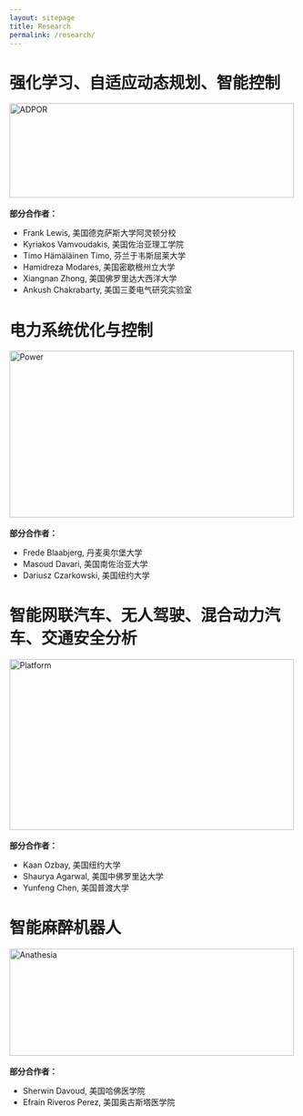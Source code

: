 ```yaml
---
layout: sitepage
title: Research
permalink: /research/
---
```


# 强化学习、自适应动态规划、智能控制 #

<img src="{{site.url}}/ADPOR.jpg" alt="ADPOR" width="500px" height="166px" />&nbsp;

<strong> 部分合作者：</strong> 
* Frank Lewis, 美国德克萨斯大学阿灵顿分校
* Kyriakos Vamvoudakis, 美国佐治亚理工学院
* Timo Hämäläinen Timo, 芬兰于韦斯屈莱大学
* Hamidreza Modares, 美国密歇根州立大学
* Xiangnan Zhong, 美国佛罗里达大西洋大学
* Ankush Chakrabarty, 美国三菱电气研究实验室


# 电力系统优化与控制 #

<img src="{{site.url}}/Power.jpg" alt="Power" width="500px" height="293px" />&nbsp;

<strong> 部分合作者：</strong> 
* Frede Blaabjerg, 丹麦奥尔堡大学
* Masoud Davari, 美国南佐治亚大学
* Dariusz Czarkowski, 美国纽约大学

# 智能网联汽车、无人驾驶、混合动力汽车、交通安全分析 #

<img src="{{site.url}}/平台.jpg" alt="Platform" width="500px" height="300px" />&nbsp;

<strong> 部分合作者：</strong> 
* Kaan Ozbay, 美国纽约大学
* Shaurya Agarwal, 美国中佛罗里达大学
* Yunfeng Chen, 美国普渡大学


# 智能麻醉机器人 #

<img src="{{site.url}}/母婴.jpg" alt="Anathesia" width="500px" height="188px" />&nbsp;

<strong> 部分合作者：</strong> 
* Sherwin Davoud, 美国哈佛医学院
* Efrain Riveros Perez, 美国奥古斯塔医学院

